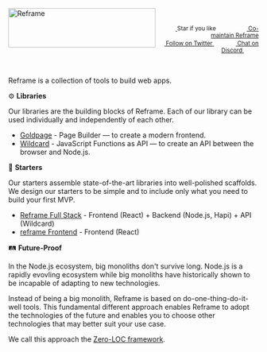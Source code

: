 <a href="/../../#readme">
    <img align="left" src="https://github.com/reframejs/reframe/raw/master/images/logo-with-title-and-slogan.min.svg?sanitize=true" width=296 height=79 style="max-width:100%;" alt="Reframe"/>
</a>
<br/>
<p align="right">
    <sup>
        <a href="#">
            <img
              src="https://github.com/reframejs/reframe/raw/master/images/star.svg?sanitize=true"
              width="16"
              height="12"
            >
        </a>
        Star if you like
        &nbsp;&nbsp;&nbsp;&nbsp;
        &nbsp;&nbsp;&nbsp;&nbsp;
        &nbsp;&nbsp;
        <a href="https://github.com/reframejs/reframe/blob/master/contributing.md">
            <img
              src="https://github.com/reframejs/reframe/raw/master/images/biceps.min.svg?sanitize=true"
              width="16"
              height="14"
            >
            Co-maintain Reframe
        </a>
    </sup>
    <br/>
    <sup>
        <a href="https://twitter.com/reframejs">
            <img
              src="https://github.com/reframejs/reframe/raw/master/images/tw.svg?sanitize=true"
              width="15"
              height="13"
            >
            Follow on Twitter
        </a>
        &nbsp;&nbsp;&nbsp;&nbsp;&nbsp;
        &nbsp;&nbsp;
        <a href="https://discord.gg/kqXf65G">
            <img
              src="https://github.com/reframejs/reframe/raw/master/images/chat.svg?sanitize=true"
              width="14"
              height="10"
            >
            Chat on Discord
        </a>
        &nbsp;&nbsp;&nbsp;&nbsp;
        &nbsp;&nbsp;&nbsp;&nbsp;
    </sup>
</p>
&nbsp;

Reframe is a collection of tools to build web apps.

:gear: **Libraries**

Our libraries
are the building blocks of Reframe.
Each of our library can be used individually and independently of each other.

- [Goldpage](https://github.com/reframejs/goldpage) -
  Page Builder &mdash; to create a modern frontend.
- [Wildcard](https://github.com/reframejs/wildcard-api) -
  JavaScript Functions as API &mdash;
  to create an API between the browser and Node.js.

:rocket: **Starters**

Our starters assemble state-of-the-art libraries into well-polished scaffolds.
We design our starters to be simple and to include only what you need to build your first MVP.

- [Reframe Full Stack](https://github.com/reframejs/reframe-full-stack) -
  Frontend (React) + Backend (Node.js, Hapi) + API (Wildcard)
- [reframe Frontend](https://github.com/reframejs/reframe-frontend) -
  Frontend (React)

:railway_track: **Future-Proof**

In the Node.js ecosystem, big monoliths don't survive long.
Node.js is a rapidly evovling ecosystem while
big monoliths have historically shown to be incapable of adapting to new technologies.

Instead of being a big monolith,
Reframe is based on do-one-thing-do-it-well tools.
This fundamental different approach
enables Reframe to adopt the technologies of the future and
enables you to choose other technologies that may better suit your use case.

We call this approach the [Zero-LOC framework](/zero-loc-framework.md).

